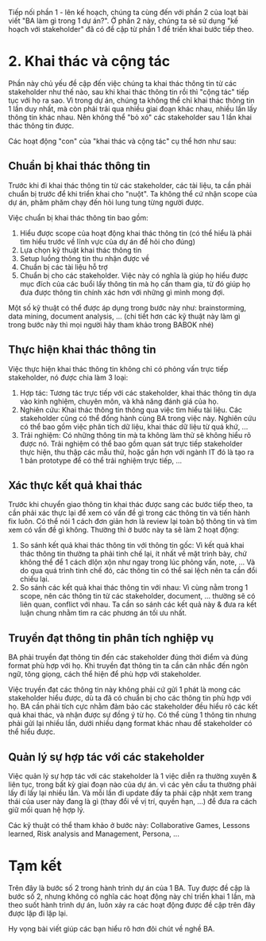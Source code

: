 Tiếp nối phần 1 - lên kế hoạch, chúng ta cùng đến với phần 2 của loạt bài viết "BA làm gì trong 1 dự án?". Ở phần 2 này, chúng ta sẽ sử dụng "kế hoạch với stakeholder" đã có đề cập từ phần 1 để triển khai bước tiếp theo.

# 2. Khai thác và cộng tác
Phần này chủ yếu đề cập đến việc chúng ta khai thác thông tin từ các stakeholder như thế nào, sau khi khai thác thông tin rồi thì "cộng tác" tiếp tục với họ ra sao. Vì trong dự án, chúng ta không thể chỉ khai thác thông tin 1 lần duy nhất, mà còn phải trải qua nhiều giai đoạn khác nhau, nhiều lần lấy thông tin khác nhau. Nên không thể "bỏ xó" các stakeholder sau 1 lần khai thác thông tin được.

Các hoạt động "con" của "khai thác và cộng tác" cụ thể hơn như sau:
## Chuẩn bị khai thác thông tin
Trước khi đi khai thác thông tin từ các stakeholder, các tài liệu, ta cần phải chuẩn bị trước để khi triển khai cho "nuột". Ta không thể cứ nhận scope của dự án, phăm phăm chạy đến hỏi lung tung từng người được.

Việc chuẩn bị khai thác thông tin bao gồm: 
1. Hiểu được scope của hoạt động khai thác thông tin (có thể hiểu là phải tìm hiểu trước về lĩnh vực của dự án để hỏi cho đúng)
2. Lựa chọn kỹ thuật khai thác thông tin
3. Setup luồng thông tin thu nhận được về
4. Chuẩn bị các tài liệu hỗ trợ
5. Chuẩn bị cho các stakeholder. Việc này có nghĩa là giúp họ hiểu được mục đích của các buổi lấy thông tin mà họ cần tham gia, từ đó giúp họ đưa được thông tin chính xác hơn với những gì mình mong đợi.

Một số kỹ thuật có thể được áp dụng trong bước này như: brainstorming, data mining, document analysis, ... (chi tiết hơn các kỹ thuật này làm gì trong bước này thì mọi người hãy tham khảo trong BABOK nhé)
## Thực hiện khai thác thông tin
Việc thực hiện khai thác thông tin không chỉ có phỏng vấn trực tiếp stakeholder, nó được chia làm 3 loại:
1. Hợp tác: Tương tác trực tiếp với các stakeholder, khai thác thông tin dựa vào kinh nghiệm, chuyên môn, và khả năng đánh giá của họ.
2. Nghiên cứu: Khai thác thông tin thông qua việc tìm hiểu tài liệu. Các stakeholder cũng có thể đồng hành cùng BA trong việc này. Nghiên cứu có thể bao gồm việc phân tích dữ liệu, khai thác dữ liệu từ quá khứ, ...
3. Trải nghiệm: Có những thông tin mà ta không làm thử sẽ không hiểu rõ được nó. Trải nghiệm có thể bao gồm quan sát trực tiếp stakeholder thực hiện, thu thập các mẫu thử, hoặc gần hơn với ngành IT đó là tạo ra 1 bản prototype để có thể trải nghiệm trực tiếp, ...
## Xác thực kết quả khai thác
Trước khi chuyển giao thông tin khai thác được sang các bước tiếp theo, ta cần phải xác thực lại để xem có vấn đề gì trong các thông tin và tiến hành fix luôn. Có thể nói 1 cách đơn giản hơn là review lại toàn bộ thông tin và tìm xem có vấn đề gì không.
Thường thì ở bước này ta sẽ làm 2 hoạt động:
1. So sánh kết quả khai thác thông tin với thông tin gốc: Vì kết quả khai thác thông tin thường ta phải tinh chế lại, ít nhất về mặt trình bày, chứ không thể để 1 cách  dlộn xộn như ngay trong lúc phỏng vấn, note, ... Và do qua quá trình tinh chế đó, các thông tin có thể sai lệch nên ta cần đổi chiếu lại.
2. So sánh các kết quả khai thác thông tin với nhau: Vì cùng nằm trong 1 scope, nên các thông tin từ các stakeholder, document, ... thường sẽ có liên quan, conflict với nhau. Ta cần so sánh các kết quả này & đưa ra kết luận chung nhằm tìm ra các phương án tối ưu nhất.
## Truyền đạt thông tin phân tích nghiệp vụ
BA phải truyền đạt thông tin đến các stakeholder đúng thời điểm và đúng format phù hợp với họ. Khi truyền đạt thông tin ta cần cân nhắc đến ngôn ngữ, tông giọng, cách thể hiện để phù hợp với stakeholder.

Việc truyền đạt các thông tin này không phải cứ gửi 1 phát là mong các stakeholder hiểu được, dù ta đã có chuẩn bị cho các thông tin phù hợp với họ. BA cần phải tích cực nhằm đảm bảo các stakeholder đều hiểu rõ các kết quả khai thác, và nhận được sự đồng ý từ họ. Có thể cùng 1 thông tin nhưng phải gửi lại nhiều lần, dưới nhiều dạng format khác nhau để stakeholder có thể hiểu được.
## Quản lý sự hợp tác với các stakeholder
Việc quản lý sự hợp tác với các stakeholder là 1 việc diễn ra thường xuyên & liên tục, trong bất kỳ giai đoạn nào của dự án. vì các yên cầu ta thường phải lấy đi lấy lại nhiều lần. Và mỗi lần đi update đấy ta phải cập nhật xem trang thái của user này đang là gì (thay đổi về vị trí, quyền hạn, ...) để đưa ra cách giữ mối quan hệ hợp lý.

Các kỹ thuật có thể tham khảo ở bước này: Collaborative Games, Lessons learned, Risk analysis and Management, Persona, ...

# Tạm kết
Trên đây là bước số 2 trong hành trình dự án của 1 BA. Tuy được đề cập là bước số 2, nhưng không có nghĩa các hoạt động này chỉ triển khai 1 lần, mà theo suốt hành trình dự án, luôn xảy ra các hoạt động được đề cập trên đây được lặp đi lặp lại.

Hy vọng bài viết giúp các bạn hiểu rõ hơn đôi chút về nghề BA.